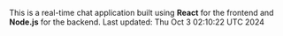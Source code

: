 This is a real-time chat application built using **React** for the frontend and **Node.js** for the backend.
Last updated: Thu Oct  3 02:10:22 UTC 2024
